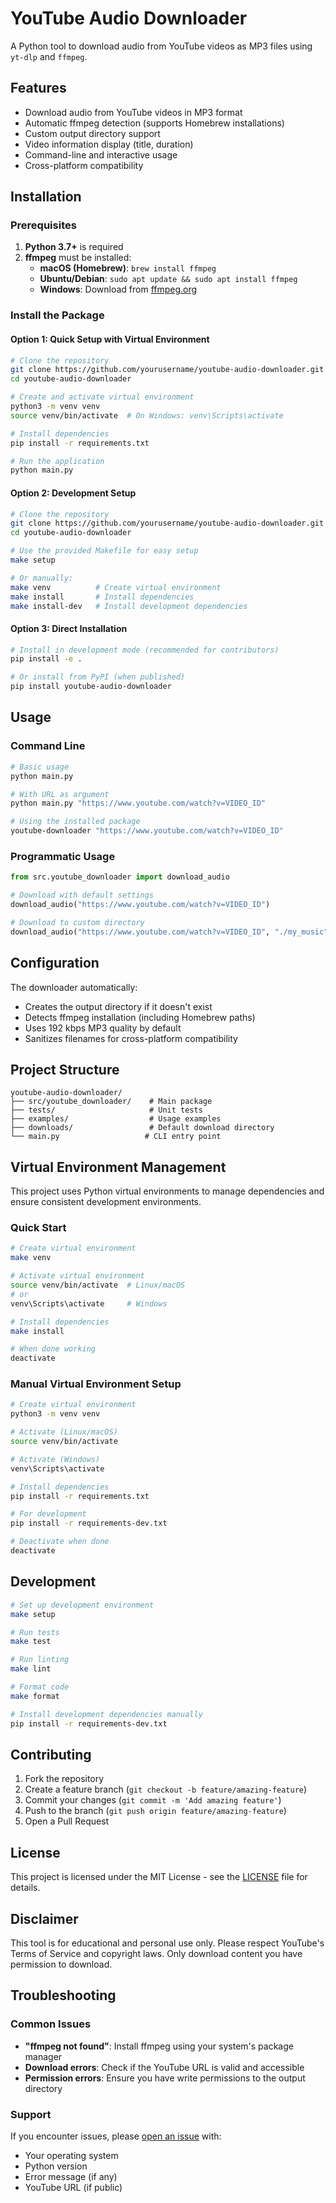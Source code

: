 # YouTube Audio Downloader

A Python tool to download audio from YouTube videos as MP3 files using `yt-dlp` and `ffmpeg`.

## Features

- Download audio from YouTube videos in MP3 format
- Automatic ffmpeg detection (supports Homebrew installations)
- Custom output directory support
- Video information display (title, duration)
- Command-line and interactive usage
- Cross-platform compatibility

## Installation

### Prerequisites

1. **Python 3.7+** is required
2. **ffmpeg** must be installed:
   - **macOS (Homebrew)**: `brew install ffmpeg`
   - **Ubuntu/Debian**: `sudo apt update && sudo apt install ffmpeg`
   - **Windows**: Download from [ffmpeg.org](https://ffmpeg.org/download.html)

### Install the Package

#### Option 1: Quick Setup with Virtual Environment

```bash
# Clone the repository
git clone https://github.com/yourusername/youtube-audio-downloader.git
cd youtube-audio-downloader

# Create and activate virtual environment
python3 -m venv venv
source venv/bin/activate  # On Windows: venv\Scripts\activate

# Install dependencies
pip install -r requirements.txt

# Run the application
python main.py
```

#### Option 2: Development Setup

```bash
# Clone the repository
git clone https://github.com/yourusername/youtube-audio-downloader.git
cd youtube-audio-downloader

# Use the provided Makefile for easy setup
make setup

# Or manually:
make venv          # Create virtual environment
make install       # Install dependencies
make install-dev   # Install development dependencies
```

#### Option 3: Direct Installation

```bash
# Install in development mode (recommended for contributors)
pip install -e .

# Or install from PyPI (when published)
pip install youtube-audio-downloader
```

## Usage

### Command Line

```bash
# Basic usage
python main.py

# With URL as argument
python main.py "https://www.youtube.com/watch?v=VIDEO_ID"

# Using the installed package
youtube-downloader "https://www.youtube.com/watch?v=VIDEO_ID"
```

### Programmatic Usage

```python
from src.youtube_downloader import download_audio

# Download with default settings
download_audio("https://www.youtube.com/watch?v=VIDEO_ID")

# Download to custom directory
download_audio("https://www.youtube.com/watch?v=VIDEO_ID", "./my_music")
```

## Configuration

The downloader automatically:
- Creates the output directory if it doesn't exist
- Detects ffmpeg installation (including Homebrew paths)
- Uses 192 kbps MP3 quality by default
- Sanitizes filenames for cross-platform compatibility

## Project Structure

```
youtube-audio-downloader/
├── src/youtube_downloader/    # Main package
├── tests/                     # Unit tests
├── examples/                  # Usage examples
├── downloads/                 # Default download directory
└── main.py                   # CLI entry point
```

## Virtual Environment Management

This project uses Python virtual environments to manage dependencies and ensure consistent development environments.

### Quick Start

```bash
# Create virtual environment
make venv

# Activate virtual environment
source venv/bin/activate  # Linux/macOS
# or
venv\Scripts\activate     # Windows

# Install dependencies
make install

# When done working
deactivate
```

### Manual Virtual Environment Setup

```bash
# Create virtual environment
python3 -m venv venv

# Activate (Linux/macOS)
source venv/bin/activate

# Activate (Windows)
venv\Scripts\activate

# Install dependencies
pip install -r requirements.txt

# For development
pip install -r requirements-dev.txt

# Deactivate when done
deactivate
```

## Development

```bash
# Set up development environment
make setup

# Run tests
make test

# Run linting
make lint

# Format code
make format

# Install development dependencies manually
pip install -r requirements-dev.txt
```

## Contributing

1. Fork the repository
2. Create a feature branch (`git checkout -b feature/amazing-feature`)
3. Commit your changes (`git commit -m 'Add amazing feature'`)
4. Push to the branch (`git push origin feature/amazing-feature`)
5. Open a Pull Request

## License

This project is licensed under the MIT License - see the [LICENSE](LICENSE) file for details.

## Disclaimer

This tool is for educational and personal use only. Please respect YouTube's Terms of Service and copyright laws. Only download content you have permission to download.

## Troubleshooting

### Common Issues

- **"ffmpeg not found"**: Install ffmpeg using your system's package manager
- **Download errors**: Check if the YouTube URL is valid and accessible
- **Permission errors**: Ensure you have write permissions to the output directory

### Support

If you encounter issues, please [open an issue](https://github.com/yourusername/youtube-audio-downloader/issues) with:
- Your operating system
- Python version
- Error message (if any)
- YouTube URL (if public)
